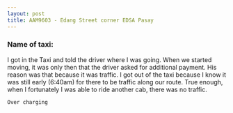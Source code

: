 ```yaml
---
layout: post
title: AAM9603 - Edang Street corner EDSA Pasay
---
```


### Name of taxi: 

I got in the Taxi and told the driver where I was going. When we started moving, it was only then that the driver asked for additional payment. His reason was that because it was traffic. I got out of the taxi because I know it was still early (6:40am) for there to be traffic along our route. True enough, when I fortunately I was able to ride another cab, there was no traffic.

```Over charging```

